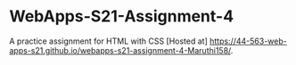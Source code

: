 # WebApps-S21-Assignment-4
A practice assignment for HTML with CSS
[Hosted at] https://44-563-web-apps-s21.github.io/webapps-s21-assignment-4-Maruthi158/.
